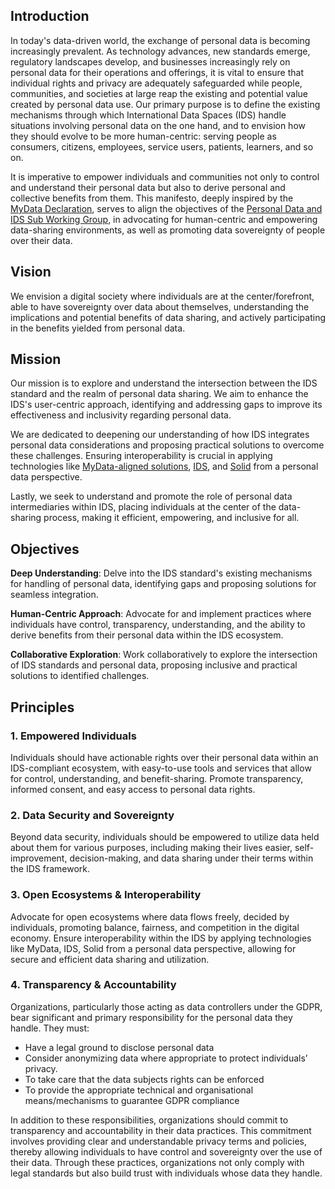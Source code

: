 ## Introduction
In today's data-driven world, the exchange of personal data is becoming increasingly prevalent. As technology advances, new standards emerge, regulatory landscapes develop, and businesses increasingly rely on personal data for their operations and offerings, it is vital to ensure that individual rights and privacy are adequately safeguarded while people, communities, and societies at large reap the existing and potential value created by personal data use. Our primary purpose is to define the existing mechanisms through which International Data Spaces (IDS) handle situations involving personal data on the one hand, and to envision how they should evolve to be more human-centric: serving people as consumers, citizens, employees, service users, patients, learners, and so on.

It is imperative to empower individuals and communities not only to control and understand their personal data but also to derive personal and collective benefits from them. This manifesto, deeply inspired by the [MyData Declaration](https://www.mydata.org/participate/declaration/), serves to align the objectives of the [Personal Data and IDS Sub Working Group](https://github.com/International-Data-Spaces-Association/Personal-Data-and-IDS), in advocating for human-centric and empowering data-sharing environments, as well as promoting data sovereignty of people over their data.

## Vision
We envision a digital society where individuals are at the center/forefront, able to have sovereignty over data about themselves, understanding the implications and potential benefits of data sharing, and actively participating in the benefits yielded from personal data.

## Mission
Our mission is to explore and understand the intersection between the IDS standard and the realm of personal data sharing. We aim to enhance the IDS's user-centric approach, identifying and addressing gaps to improve its effectiveness and inclusivity regarding personal data.

We are dedicated to deepening our understanding of how IDS integrates personal data considerations and proposing practical solutions to overcome these challenges. Ensuring interoperability is crucial in applying technologies like [MyData-aligned solutions](https://www.mydata.org/), [IDS](https://internationaldataspaces.org/), and [Solid](https://solidproject.org/) from a personal data perspective.

Lastly, we seek to understand and promote the role of personal data intermediaries within IDS, placing individuals at the center of the data-sharing process, making it efficient, empowering, and inclusive for all.


## Objectives
**Deep Understanding**: Delve into the IDS standard's existing mechanisms for handling of personal data, identifying gaps and proposing solutions for seamless integration.

**Human-Centric Approach**: Advocate for and implement practices where individuals have control, transparency, understanding, and the ability to derive benefits from their personal data within the IDS ecosystem.

**Collaborative Exploration**: Work collaboratively to explore the intersection of IDS standards and personal data, proposing inclusive and practical solutions to identified challenges.


## Principles
### 1. Empowered Individuals
Individuals should have actionable rights over their personal data within an IDS-compliant ecosystem, with easy-to-use tools and services that allow for control, understanding, and benefit-sharing. Promote transparency, informed consent, and easy access to personal data rights.

### 2. Data Security and Sovereignty
Beyond data security, individuals should be empowered to utilize data held about them for various purposes, including making their lives easier, self-improvement, decision-making, and data sharing under their terms within the IDS framework.

### 3. Open Ecosystems & Interoperability
Advocate for open ecosystems where data flows freely, decided by individuals, promoting balance, fairness, and competition in the digital economy. Ensure interoperability within the IDS by applying technologies like MyData, IDS, Solid from a personal data perspective, allowing for secure and efficient data sharing and utilization.

### 4. Transparency & Accountability
Organizations, particularly those acting as data controllers under the GDPR, bear significant and primary responsibility for the personal data they handle. They must:

-	Have a legal ground to disclose personal data 
-	Consider anonymizing data where appropriate to protect individuals’ privacy.
-	To take care that the data subjects rights can be enforced 
-	To provide the appropriate technical and organisational means/mechanisms to guarantee GDPR compliance

In addition to these responsibilities, organizations should commit to transparency and accountability in their data practices. This commitment involves providing clear and understandable privacy terms and policies, thereby allowing individuals to have control and sovereignty over the use of their data. Through these practices, organizations not only comply with legal standards but also build trust with individuals whose data they handle.
